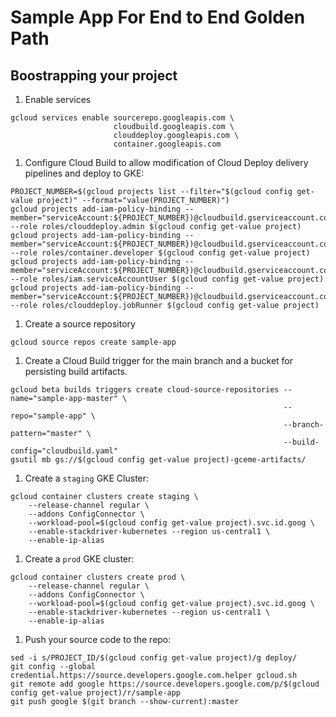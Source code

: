 # Sample App For End to End Golden Path

## Boostrapping your project

1. Enable services

```shell
gcloud services enable sourcerepo.googleapis.com \
                       cloudbuild.googleapis.com \
                       clouddeploy.googleapis.com \
                       container.googleapis.com
```

1. Configure Cloud Build to allow modification of Cloud Deploy delivery pipelines and deploy to GKE:

```shell
PROJECT_NUMBER=$(gcloud projects list --filter="$(gcloud config get-value project)" --format="value(PROJECT_NUMBER)")
gcloud projects add-iam-policy-binding --member="serviceAccount:${PROJECT_NUMBER})@cloudbuild.gserviceaccount.com" --role roles/clouddeploy.admin $(gcloud config get-value project)
gcloud projects add-iam-policy-binding --member="serviceAccount:${PROJECT_NUMBER})@cloudbuild.gserviceaccount.com" --role roles/container.developer $(gcloud config get-value project)
gcloud projects add-iam-policy-binding --member="serviceAccount:${PROJECT_NUMBER})@cloudbuild.gserviceaccount.com" --role roles/iam.serviceAccountUser $(gcloud config get-value project)
gcloud projects add-iam-policy-binding --member="serviceAccount:${PROJECT_NUMBER})@cloudbuild.gserviceaccount.com" --role roles/clouddeploy.jobRunner $(gcloud config get-value project)
```

1. Create a source repository

```shell
gcloud source repos create sample-app
```

1. Create a Cloud Build trigger for the main branch and a bucket for persisting build artifacts.

```shell
gcloud beta builds triggers create cloud-source-repositories --name="sample-app-master" \
                                                             --repo="sample-app" \
                                                             --branch-pattern="master" \
                                                             --build-config="cloudbuild.yaml"
gsutil mb gs://$(gcloud config get-value project)-gceme-artifacts/
```

1. Create a `staging` GKE Cluster:

```shell
gcloud container clusters create staging \
    --release-channel regular \
    --addons ConfigConnector \
    --workload-pool=$(gcloud config get-value project).svc.id.goog \
    --enable-stackdriver-kubernetes --region us-central1 \
    --enable-ip-alias
```

1. Create a `prod` GKE cluster:
```shell
gcloud container clusters create prod \
    --release-channel regular \
    --addons ConfigConnector \
    --workload-pool=$(gcloud config get-value project).svc.id.goog \
    --enable-stackdriver-kubernetes --region us-central1 \
    --enable-ip-alias
```

1. Push your source code to the repo:
```shell
sed -i s/PROJECT_ID/$(gcloud config get-value project)/g deploy/
git config --global credential.https://source.developers.google.com.helper gcloud.sh
git remote add google https://source.developers.google.com/p/$(gcloud config get-value project)/r/sample-app
git push google $(git branch --show-current):master
```
